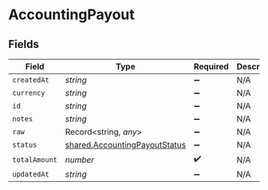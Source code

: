 # AccountingPayout


## Fields

| Field                                                                                 | Type                                                                                  | Required                                                                              | Description                                                                           |
| ------------------------------------------------------------------------------------- | ------------------------------------------------------------------------------------- | ------------------------------------------------------------------------------------- | ------------------------------------------------------------------------------------- |
| `createdAt`                                                                           | *string*                                                                              | :heavy_minus_sign:                                                                    | N/A                                                                                   |
| `currency`                                                                            | *string*                                                                              | :heavy_minus_sign:                                                                    | N/A                                                                                   |
| `id`                                                                                  | *string*                                                                              | :heavy_minus_sign:                                                                    | N/A                                                                                   |
| `notes`                                                                               | *string*                                                                              | :heavy_minus_sign:                                                                    | N/A                                                                                   |
| `raw`                                                                                 | Record<string, *any*>                                                                 | :heavy_minus_sign:                                                                    | N/A                                                                                   |
| `status`                                                                              | [shared.AccountingPayoutStatus](../../../sdk/models/shared/accountingpayoutstatus.md) | :heavy_minus_sign:                                                                    | N/A                                                                                   |
| `totalAmount`                                                                         | *number*                                                                              | :heavy_check_mark:                                                                    | N/A                                                                                   |
| `updatedAt`                                                                           | *string*                                                                              | :heavy_minus_sign:                                                                    | N/A                                                                                   |